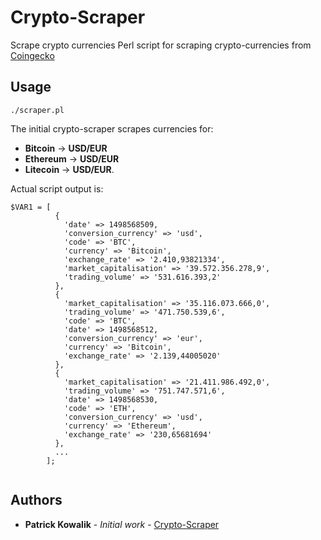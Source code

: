 # Crypto-Scraper
Scrape crypto currencies
Perl script for scraping crypto-currencies from [Coingecko](https://www.coingecko.com)

## Usage
```
./scraper.pl
```
The initial crypto-scraper scrapes currencies for: 
* **Bitcoin**  -> **USD/EUR** 
* **Ethereum** -> **USD/EUR** 
* **Litecoin** -> **USD/EUR**.

Actual script output is:
```
$VAR1 = [
          {
            'date' => 1498568509,
            'conversion_currency' => 'usd',
            'code' => 'BTC',
            'currency' => 'Bitcoin',
            'exchange_rate' => '2.410,93821334',
            'market_capitalisation' => '39.572.356.278,9',
            'trading_volume' => '531.616.393,2'
          },
          {
            'market_capitalisation' => '35.116.073.666,0',
            'trading_volume' => '471.750.539,6',
            'code' => 'BTC',
            'date' => 1498568512,
            'conversion_currency' => 'eur',
            'currency' => 'Bitcoin',
            'exchange_rate' => '2.139,44005020'
          },
          {
            'market_capitalisation' => '21.411.986.492,0',
            'trading_volume' => '751.747.571,6',
            'date' => 1498568530,
            'code' => 'ETH',
            'conversion_currency' => 'usd',
            'currency' => 'Ethereum',
            'exchange_rate' => '230,65681694'
          },
          ...
        ];


```

## Authors

* **Patrick Kowalik** - *Initial work* - [Crypto-Scraper](https://github.com/patrick0585/Crypto-Scraper)
